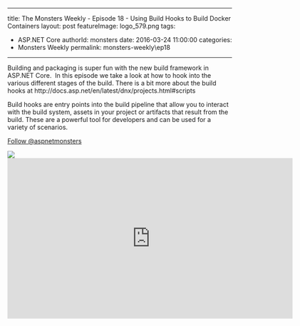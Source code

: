 
---
title: The Monsters Weekly - Episode 18 -  Using Build Hooks to Build Docker Containers
layout: post
featureImage: logo_579.png
tags: 
  - ASP.NET Core
authorId: monsters
date: 2016-03-24 11:00:00
categories:
  - Monsters Weekly
permalink: monsters-weekly\ep18
---

<p>Building and packaging is super fun with the new build framework in ASP.NET Core. &nbsp;In this episode we take a look at how to hook into the various different stages of the build. There is a bit more about the build hooks at&nbsp;http://docs.asp.net/en/latest/dnx/projects.html#scripts</p><p>Build hooks are entry points into the build pipeline that allow you to interact with the build system, assets in your project or artifacts that result from the build. These are a powerful tool for developers and can be used for a variety of scenarios.</p><p><a class="twitter-follow-button" href="https://twitter.com/aspnetmonsters">Follow @aspnetmonsters</a></p> <img src="http://m.webtrends.com/dcs1wotjh10000w0irc493s0e_6x1g/njs.gif?dcssip=channel9.msdn.com&dcsuri=https://s.ch9.ms/Series/aspnetmonsters/feed&WT.dl=0&WT.entryid=Entry:RSSView:b5fd1f0d3f7e41abb58ea5d3003d6d6f">

<!--more-->
<iframe src='https://channel9.msdn.com/Series/aspnetmonsters/Episode-18-Build-Hooks/player' width='640' height='360' allowFullScreen frameBorder='0'></iframe>
